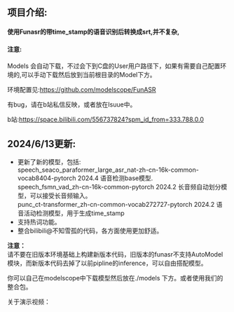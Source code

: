 ## 项目介绍:

#### 使用Funasr的带time_stamp的语音识别后转换成srt,并不复杂,

#### 注意:

Models 会自动下载，不过会下到C盘的User用户路径下，如果有需要自己配置环境的,可以手动下载然后放到当前根目录的Model下方。

环境配置见:https://github.com/modelscope/FunASR



有bug，请在b站私信反映，或者放在Isuue中。

b站:https://space.bilibili.com/556737824?spm_id_from=333.788.0.0

## 2024/6/13更新:  
* 更新了新的模型，包括:  
speech_seaco_paraformer_large_asr_nat-zh-cn-16k-common-vocab8404-pytorch    2024.4
语音检测base模型.  
speech_fsmn_vad_zh-cn-16k-common-pytorch  2024.2
长音频自动划分模型，可以接受长音频输入。   
punc_ct-transformer_zh-cn-common-vocab272727-pytorch  2024.2
语音活动检测模型，用于生成time_stamp   
* 支持热词功能。  
* 整合bilibili@不知雪孤的代码，各方面使用更加舒适。  

**注意：**  
请不要在旧版本环境基础上构建新版本代码，旧版本的funasr不支持AutoModel模块，而新版本代码去掉了以前pipline的inference，可以自由搭配模型。  

你可以自己在modelscope中下载模型然后放在./models 下方。或者使用我们的整合包。   

关于演示视频：    
